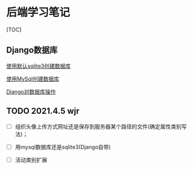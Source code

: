 # 后端学习笔记

[TOC]

## Django数据库

[使用默认sqlite3创建数据库](https://blog.csdn.net/qq_39248122/article/details/88864979)

[使用MySql创建数据库](https://blog.csdn.net/u011109881/article/details/51901032)

[Django对数据库操作](https://www.runoob.com/django/django-model.html)



## TODO 2021.4.5 wjr

- [ ] 组织头像上传方式网址还是保存到服务器某个路径的文件(确定属性类别写法)；
- [ ] 用mysql数据库还是sqlite3(Django自带)
- [ ] 活动类别扩展

